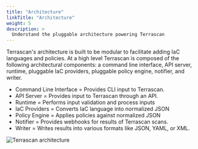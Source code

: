 ```yaml
---
title: "Architecture"
linkTitle: "Architecture"
weight: 5
description: >
  Understand the pluggable architecture powering Terrascan 
---
```


Terrascan's architecture is built to be modular to facilitate adding IaC languages and policies. At a high level Terrascan is composed of the following architectural components: a command line interface, API server, runtime, pluggable IaC providers, pluggable policy engine, notifier, and writer.

* Command Line Interface = Provides CLI input to Terrascan.
* API Server = Provides input to Terrascan through an API.
* Runtime = Performs input validation and process inputs
* IaC Providers = Converts IaC language into normalized JSON
* Policy Engine = Applies policies against normalized JSON
* Notifier = Provides webhooks for results of Terrascan scans.
* Writer = Writes results into various formats like JSON, YAML, or XML.

![Terrascan architecture](/images/terrascan_architecture.png)
